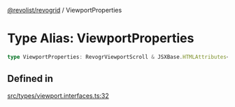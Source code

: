 [@revolist/revogrid](README.md) / ViewportProperties

# Type Alias: ViewportProperties

```ts
type ViewportProperties: RevogrViewportScroll & JSXBase.HTMLAttributes<HTMLRevogrViewportScrollElement>;
```

## Defined in

[src/types/viewport.interfaces.ts:32](https://github.com/revolist/revogrid/blob/73f8a5d0a8436a360d4f96a23968accd54f79b44/src/types/viewport.interfaces.ts#L32)
